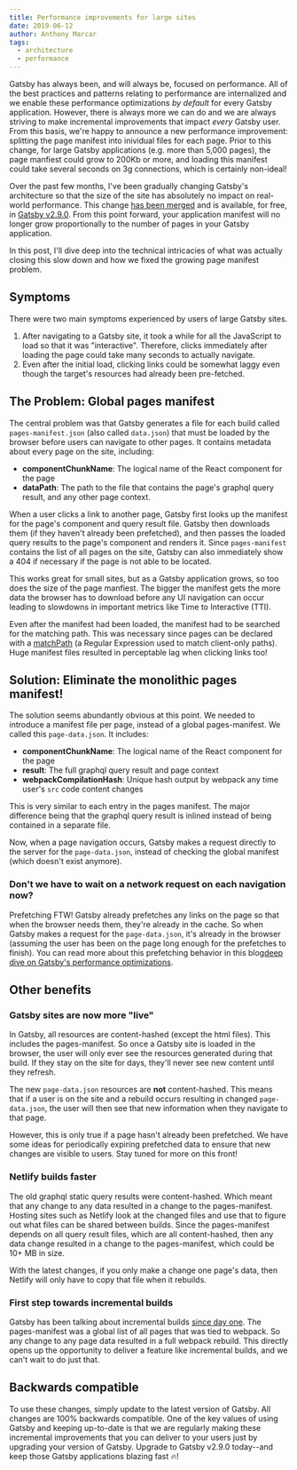 ```yaml
---
title: Performance improvements for large sites
date: 2019-06-12
author: Anthony Marcar
tags:
  - architecture
  - performance
---
```


Gatsby has always been, and will always be, focused on performance. All of the best practices and patterns relating to performance are internalized and we enable these performance optimizations _by default_ for every Gatsby application. However, there is always more we can do and we are always striving to make incremental improvements that impact _every_ Gatsby user. From this basis, we're happy to announce a new performance improvement: splitting the page manifest into inividual files for each page. Prior to this change, for large Gatsby applications (e.g. more than 5,000 pages), the page manfiest could grow to 200Kb or more, and loading this manifest could take several seconds on 3g connections, which is certainly non-ideal!

Over the past few months, I've been gradually changing Gatsby's architecture so that the size of the site has absolutely no impact on real-world performance. This change [has been merged](https://github.com/gatsbyjs/gatsby/pull/14359#event-2402986461) and is available, for free, in [Gatsby v2.9.0](https://www.npmjs.com/package/gatsby/v/2.9.0). From this point forward, your application manifest will no longer grow proportionally to the number of pages in your Gatsby application.

In this post, I'll dive deep into the technical intricacies of what was actually closing this slow down and how we fixed the growing page manifest problem.

## Symptoms

There were two main symptoms experienced by users of large Gatsby sites.

1. After navigating to a Gatsby site, it took a while for all the JavaScript to load so that it was "interactive". Therefore, clicks immediately after loading the page could take many seconds to actually navigate.
1. Even after the initial load, clicking links could be somewhat laggy even though the target's resources had already been pre-fetched.

## The Problem: Global pages manifest

The central problem was that Gatsby generates a file for each build called `pages-manifest.json` (also called `data.json`) that must be loaded by the browser before users can navigate to other pages. It contains metadata about every page on the site, including:

- **componentChunkName**: The logical name of the React component for the page
- **dataPath**: The path to the file that contains the page's graphql query result, and any other page context.

When a user clicks a link to another page, Gatsby first looks up the manifest for the page's component and query result file. Gatsby then downloads them (if they haven't already been prefetched), and then passes the loaded query results to the page's component and renders it. Since `pages-manifest` contains the list of all pages on the site, Gatsby can also immediately show a 404 if necessary if the page is not able to be located.

This works great for small sites, but as a Gatsby application grows, so too does the size of the page manfiest. The bigger the manifest gets the more data the browser has to download before any UI navigation can occur leading to slowdowns in important metrics like Time to Interactive (TTI).

Even after the manifest had been loaded, the manifest had to be searched for the matching path. This was necessary since pages can be declared with a [matchPath](https://www.gatsbyjs.org/docs/gatsby-internals-terminology/#matchpath) (a Regular Expression used to match client-only paths). Huge manifest files resulted in perceptable lag when clicking links too!

## Solution: Eliminate the monolithic pages manifest!

The solution seems abundantly obvious at this point. We needed to introduce a manifest file per page, instead of a global pages-manifest. We called this `page-data.json`. It includes:

- **componentChunkName**: The logical name of the React component for the page
- **result**: The full graphql query result and page context
- **webpackCompilationHash**: Unique hash output by webpack any time user's `src` code content changes

This is very similar to each entry in the pages manifest. The major difference being that the graphql query result is inlined instead of being contained in a separate file.

Now, when a page navigation occurs, Gatsby makes a request directly to the server for the `page-data.json`, instead of checking the global manifest (which doesn't exist anymore).

### Don't we have to wait on a network request on each navigation now?

Prefetching FTW! Gatsby already prefetches any links on the page so that when the browser needs them, they're already in the cache. So when Gatsby makes a request for the `page-data.json`, it's already in the browser (assuming the user has been on the page long enough for the prefetches to finish). You can read more about this prefetching behavior in this blog[deep dive on Gatsby's performance optimizations](/blog/2019-04-02-behind-the-scenes-what-makes-gatsby-great/#gatsby-link-and-link-relprefetch).

## Other benefits

### Gatsby sites are now more "live"

In Gatsby, all resources are content-hashed (except the html files). This includes the pages-manifest. So once a Gatsby site is loaded in the browser, the user will only ever see the resources generated during that build. If they stay on the site for days, they'll never see new content until they refresh.

The new `page-data.json` resources are **not** content-hashed. This means that if a user is on the site and a rebuild occurs resulting in changed `page-data.json`, the user will then see that new information when they navigate to that page.

However, this is only true if a page hasn't already been prefetched. We have some ideas for periodically expiring prefetched data to ensure that new changes are visible to users. Stay tuned for more on this front!

### Netlify builds faster

The old graphql static query results were content-hashed. Which meant that any change to any data resulted in a change to the pages-manifest. Hosting sites such as Netlify look at the changed files and use that to figure out what files can be shared between builds. Since the pages-manifest depends on all query result files, which are all content-hashed, then any data change resulted in a change to the pages-manifest, which could be 10+ MB in size.

With the latest changes, if you only make a change one page's data, then Netlify will only have to copy that file when it rebuilds.

### First step towards incremental builds

Gatsby has been talking about incremental builds [since day one](/blog/2018-05-24-launching-new-gatsby-company/#rebuild-gatsby-on-a-stream-processing-architecture-to-eliminate-the-build-step). The pages-manifest was a global list of all pages that was tied to webpack. So any change to any page data resulted in a full webpack rebuild. This directly opens up the opportunity to deliver a feature like incremental builds, and we can't wait to do just that.

## Backwards compatible

To use these changes, simply update to the latest version of Gatsby. All changes are 100% backwards compatible. One of the key values of using Gatsby and keeping up-to-date is that we are regularly making these incremental improvements that you can deliver to your users just by upgrading your version of Gatsby. Upgrade to Gatsby v2.9.0 today--and keep those Gatsby applications blazing fast 🔥!
